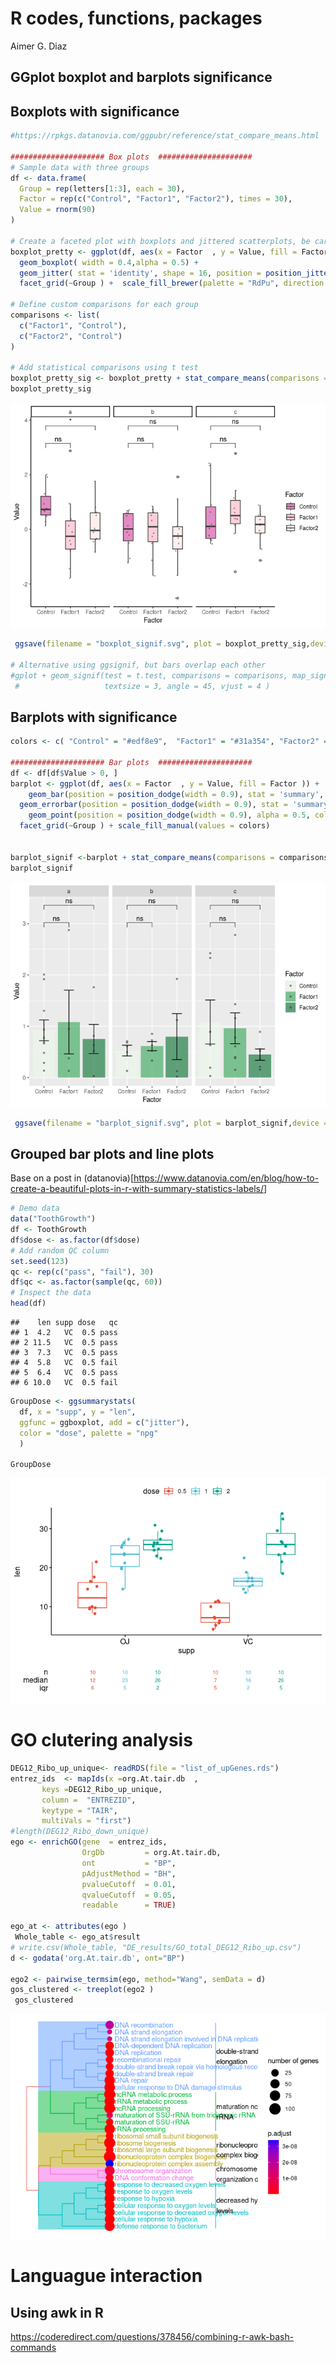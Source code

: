 R codes, functions, packages
================
Aimer G. Diaz

## GGplot boxplot and barplots significance

## Boxplots with significance

``` r
#https://rpkgs.datanovia.com/ggpubr/reference/stat_compare_means.html 

##################### Box plots  #####################
# Sample data with three groups
df <- data.frame(
  Group = rep(letters[1:3], each = 30),
  Factor = rep(c("Control", "Factor1", "Factor2"), times = 30),
  Value = rnorm(90)
)

# Create a faceted plot with boxplots and jittered scatterplots, be careful x and fill should be same variable 
boxplot_pretty <- ggplot(df, aes(x = Factor  , y = Value, fill = Factor )) +
  geom_boxplot( width = 0.4,alpha = 0.5) +
  geom_jitter( stat = 'identity', shape = 16, position = position_jitterdodge(0.15), size = 0.8, alpha = 0.5, color = "grey20") +
  facet_grid(~Group ) +  scale_fill_brewer(palette = "RdPu", direction = -1) +  theme_classic()  
    
# Define custom comparisons for each group
comparisons <- list(
  c("Factor1", "Control"),
  c("Factor2", "Control")
)

# Add statistical comparisons using t test 
boxplot_pretty_sig <- boxplot_pretty + stat_compare_means(comparisons = comparisons, method = "t.test", label = "p.signif")
boxplot_pretty_sig
```

![](README_files/figure-gfm/unnamed-chunk-2-1.png)<!-- -->

``` r
 ggsave(filename = "boxplot_signif.svg", plot = boxplot_pretty_sig,device = "svg", width=6, height=5)

# Alternative using ggsignif, but bars overlap each other
#gplot + geom_signif(test = t.test, comparisons = comparisons, map_signif_level=TRUE, 
 #                   textsize = 3, angle = 45, vjust = 4 )
```

## Barplots with significance

``` r
colors <- c( "Control" = "#edf8e9",  "Factor1" = "#31a354", "Factor2" = "#006d2c" )

##################### Bar plots  #####################
df <- df[df$Value > 0, ]
barplot <- ggplot(df, aes(x = Factor  , y = Value, fill = Factor )) +
    geom_bar(position = position_dodge(width = 0.9), stat = 'summary', fun.data = mean_se, alpha = 0.6) +
  geom_errorbar(position = position_dodge(width = 0.9), stat = 'summary', fun.data = mean_se, width = 0.4) +
    geom_point(position = position_dodge(width = 0.9), alpha = 0.5, color = "grey20", size = 1 ) +
  facet_grid(~Group ) + scale_fill_manual(values = colors)  


barplot_signif <-barplot + stat_compare_means(comparisons = comparisons, method = "t.test", label = "p.signif")
barplot_signif
```

![](README_files/figure-gfm/unnamed-chunk-3-1.png)<!-- -->

``` r
 ggsave(filename = "barplot_signif.svg", plot = barplot_signif,device = "svg", width=6, height=5)
```

## Grouped bar plots and line plots

Base on a post in
(datanovia)\[<https://www.datanovia.com/en/blog/how-to-create-a-beautiful-plots-in-r-with-summary-statistics-labels/>\]

``` r
# Demo data
data("ToothGrowth")
df <- ToothGrowth
df$dose <- as.factor(df$dose)
# Add random QC column
set.seed(123)
qc <- rep(c("pass", "fail"), 30)
df$qc <- as.factor(sample(qc, 60))
# Inspect the data
head(df)
```

    ##    len supp dose   qc
    ## 1  4.2   VC  0.5 pass
    ## 2 11.5   VC  0.5 pass
    ## 3  7.3   VC  0.5 pass
    ## 4  5.8   VC  0.5 fail
    ## 5  6.4   VC  0.5 pass
    ## 6 10.0   VC  0.5 fail

``` r
GroupDose <- ggsummarystats(
  df, x = "supp", y = "len", 
  ggfunc = ggboxplot, add = c("jitter"), 
  color = "dose", palette = "npg"
  )

GroupDose 
```

![](README_files/figure-gfm/unnamed-chunk-4-1.png)<!-- -->

# GO clutering analysis

``` r
DEG12_Ribo_up_unique<- readRDS(file = "list_of_upGenes.rds")
entrez_ids  <- mapIds(x =org.At.tair.db  ,
       keys =DEG12_Ribo_up_unique, 
       column =  "ENTREZID", 
       keytype = "TAIR",
       multiVals = "first")
#length(DEG12_Ribo_down_unique)
ego <- enrichGO(gene  = entrez_ids,
                OrgDb         = org.At.tair.db,
                ont           = "BP",
                pAdjustMethod = "BH",
                pvalueCutoff  = 0.01,
                qvalueCutoff  = 0.05,
                readable      = TRUE)

ego_at <- attributes(ego )
 Whole_table <- ego_at$result
# write.csv(Whole_table, "DE_results/GO_total_DEG12_Ribo_up.csv") 
d <- godata('org.At.tair.db', ont="BP")

ego2 <- pairwise_termsim(ego, method="Wang", semData = d)
gos_clustered <- treeplot(ego2 ) 
 gos_clustered
```

![](README_files/figure-gfm/unnamed-chunk-5-1.png)<!-- -->

# Languague interaction

## Using awk in R

<https://coderedirect.com/questions/378456/combining-r-awk-bash-commands>
